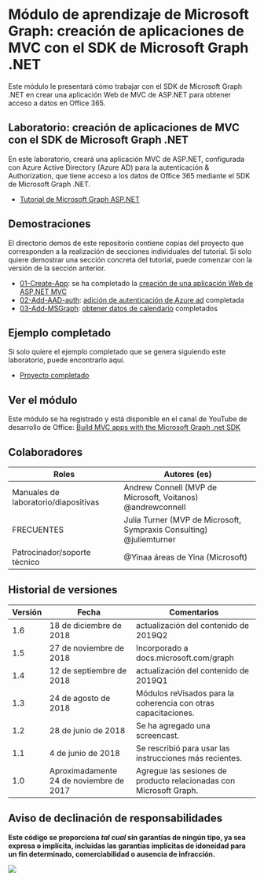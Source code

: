 # <a name="microsoft-graph-training-module---build-mvc-apps-with-the-microsoft-graph-net-sdk"></a>Módulo de aprendizaje de Microsoft Graph: creación de aplicaciones de MVC con el SDK de Microsoft Graph .NET

Este módulo le presentará cómo trabajar con el SDK de Microsoft Graph .NET en crear una aplicación Web de MVC de ASP.NET para obtener acceso a datos en Office 365.

## <a name="lab---build-mvc-apps-with-the-microsoft-graph-net-sdk"></a>Laboratorio: creación de aplicaciones de MVC con el SDK de Microsoft Graph .NET

En este laboratorio, creará una aplicación MVC de ASP.NET, configurada con Azure Active Directory (Azure AD) para la autenticación & Authorization, que tiene acceso a los datos de Office 365 mediante el SDK de Microsoft Graph .NET.

- [Tutorial de Microsoft Graph ASP.NET](https://docs.microsoft.com/graph/training/aspnet-tutorial)

## <a name="demos"></a>Demostraciones

El [](./Demos) directorio demos de este repositorio contiene copias del proyecto que corresponden a la realización de secciones individuales del tutorial. Si solo quiere demostrar una sección concreta del tutorial, puede comenzar con la versión de la sección anterior.

- [01-Create-App](Demos/01-create-app): se ha completado la [creación de una aplicación Web de ASP.NET MVC](https://docs.microsoft.com/graph/training/aspnet-tutorial?tutorial-step=1)
- [02-Add-AAD-auth](Demos/02-add-aad-auth): [adición de autenticación de Azure ad](https://docs.microsoft.com/graph/training/aspnet-tutorial?tutorial-step=3) completada
- [03-Add-MSGraph](Demos/03-add-msgraph): [obtener datos de calendario](https://docs.microsoft.com/graph/training/aspnet-tutorial?tutorial-step=4) completados

## <a name="completed-sample"></a>Ejemplo completado

Si solo quiere el ejemplo completado que se genera siguiendo este laboratorio, puede encontrarlo aquí.

- [Proyecto completado](Demos/03-add-msgraph)

## <a name="watch-the-module"></a>Ver el módulo

Este módulo se ha registrado y está disponible en el canal de YouTube de desarrollo de Office: [Build MVC apps with the Microsoft Graph .net SDK](https://youtu.be/87_gpuFg1Wo)

## <a name="contributors"></a>Colaboradores

|        Roles         |                            Autores (es)                             |
| -------------------- | ---------------------------------------------------------------- |
| Manuales de laboratorio/diapositivas | Andrew Connell (MVP de Microsoft, Voitanos) @andrewconnell          |
| FRECUENTES                   | Julia Turner (MVP de Microsoft, Sympraxis Consulting) @juliemturner |
| Patrocinador/soporte técnico    | @Yinaa áreas de Yina (Microsoft)                                   |

## <a name="version-history"></a>Historial de versiones

| Versión |        Fecha        |                       Comentarios                       |
| ------- | ------------------ | ---------------------------------------------------- |
| 1.6     | 18 de diciembre de 2018  | actualización del contenido de 2019Q2                               |
| 1.5     | 27 de noviembre de 2018  | Incorporado a docs.microsoft.com/graph                |
| 1.4     | 12 de septiembre de 2018 | actualización del contenido de 2019Q1                               |
| 1.3     | 24 de agosto de 2018    | Módulos reVisados para la coherencia con otras capacitaciones. |
| 1.2     | 28 de junio de 2018      | Se ha agregado una screencast.                                    |
| 1.1     | 4 de junio de 2018      | Se rescribió para usar las instrucciones más recientes.                    |
| 1.0     | Aproximadamente 24 de noviembre de 2017 | Agregue las sesiones de producto relacionadas con Microsoft Graph.       |

## <a name="disclaimer"></a>Aviso de declinación de responsabilidades

**Este código se proporciona *tal cual* sin garantías de ningún tipo, ya sea expresa o implícita, incluidas las garantías implícitas de idoneidad para un fin determinado, comerciabilidad o ausencia de infracción.**

<img src="https://telemetry.sharepointpnp.com/msgraph-training-aspnetmvcapp" />
